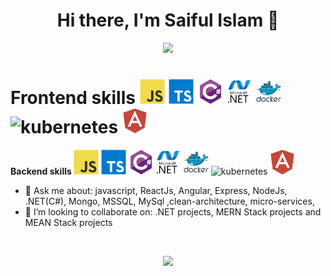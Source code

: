 <h1 align="center">Hi there, I'm Saiful Islam 👋</h1>

<p align="center">
 <a href="https://www.linkedin.com/in/saif-aust-cse/" target="_blank">
  <img src="https://img.icons8.com/fluent/48/000000/linkedin.png" />
 </a>
  
 <!-- <a href="https://twitter.com/saif-aust-cse" target="_blank">
  <img src="https://img.icons8.com/fluent/48/000000/twitter.png" />
 </a> -->
</p>

<!-- <p align="center">
 <strong>
  Professional skills
  </strong>
</p>

<p align="center">
  <img src="https://github.com/saifaustcse/saif/blob/main/images/javascript.svg" alt="javascript" width="40" height="40" />
  <img src="https://github.com/saifaustcse/saif/blob/main/images/typescript.svg" alt="typescript" width="40" height="40" />

  <img src="https://github.com/saifaustcse/saif/blob/main/images/csharp.svg" alt="csharp" width="40" height="40" />
  <img src="https://github.com/saifaustcse/saif/blob/main/images/dot-net.svg" alt="dotnet" width="40" height="40" />

  <img src="https://github.com/saifaustcse/saif/blob/main/images/docker.svg" alt="docker" width="40" height="40" />
  <img src="https://img.icons8.com/color/48/000000/kubernetes.png" alt="kubernetes" width="43" height="43" />
  <img src="https://github.com/saifaustcse/saif/blob/main/images/angular.svg" alt="angular" width="40" height="40" />
</p> -->

<h1> 
 <strong>
  Frontend skills
  </strong>

  <span align="center">
  <img src="https://github.com/saifaustcse/saif/blob/main/images/javascript.svg" alt="javascript" width="40" height="40" />
  <img src="https://github.com/saifaustcse/saif/blob/main/images/typescript.svg" alt="typescript" width="40" height="40" />
  
  <img src="https://github.com/saifaustcse/saif/blob/main/images/csharp.svg" alt="csharp" width="40" height="40" />
  <img src="https://github.com/saifaustcse/saif/blob/main/images/dot-net.svg" alt="dotnet" width="40" height="40" />
 
  <img src="https://github.com/saifaustcse/saif/blob/main/images/docker.svg" alt="docker" width="40" height="40" />
  <img src="https://img.icons8.com/color/48/000000/kubernetes.png" alt="kubernetes" width="43" height="43" />
  <img src="https://github.com/saifaustcse/saif/blob/main/images/angular.svg" alt="angular" width="40" height="40" />
  </span>

</h1>

<p> 
 <strong>
  Backend skills
  </strong>

  <span align="center">
  <img src="https://github.com/saifaustcse/saif/blob/main/images/javascript.svg" alt="javascript" width="40" height="40" />
  <img src="https://github.com/saifaustcse/saif/blob/main/images/typescript.svg" alt="typescript" width="40" height="40" />
  
  <img src="https://github.com/saifaustcse/saif/blob/main/images/csharp.svg" alt="csharp" width="40" height="40" />
  <img src="https://github.com/saifaustcse/saif/blob/main/images/dot-net.svg" alt="dotnet" width="40" height="40" />
 
  <img src="https://github.com/saifaustcse/saif/blob/main/images/docker.svg" alt="docker" width="40" height="40" />
  <img src="https://img.icons8.com/color/48/000000/kubernetes.png" alt="kubernetes" width="43" height="43" />
  <img src="https://github.com/saifaustcse/saif/blob/main/images/angular.svg" alt="angular" width="40" height="40" />
  </span>

</p>

 <!-- -   📃 I blog here: https://moien.dev -->

-   💬 Ask me about: javascript, ReactJs, Angular, Express, NodeJs, .NET(C#), Mongo, MSSQL, MySql ,clean-architecture, micro-services,
-   👯 I’m looking to collaborate on: .NET projects, MERN Stack projects and MEAN Stack projects
<!-- -   👾 Follow my programming channel on Telegram with +50K subscribers: [@ProgrammingTip](https://t.me/ProgrammingTip) -->

</br>

<p align="center">
 <a href="#" alt="Moien Tajik's github stats">
  <img src="https://github-readme-stats.vercel.app/api?username=saifaustcse&theme=tokyonight&show_icons=true" />
 </a>
</p>

<!-- <p align="center">
 <a href="https://www.buymeacoffee.com/MoienTajik" target="_blank">
  <img src="https://cdn.buymeacoffee.com/buttons/v2/default-orange.png" height="61" width="194" />
 </a>
</p> -->
